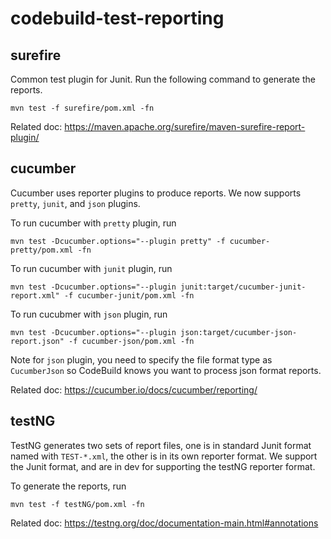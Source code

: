 # codebuild-test-reporting


## surefire
Common test plugin for Junit. Run the following command to generate the reports.

`mvn test -f surefire/pom.xml -fn`   

Related doc: https://maven.apache.org/surefire/maven-surefire-report-plugin/


## cucumber
Cucumber uses reporter plugins to produce reports. We now supports `pretty`, `junit`, and `json` plugins.  

To run cucumber with `pretty` plugin, run  

`mvn test -Dcucumber.options="--plugin pretty" -f cucumber-pretty/pom.xml -fn`


To run cucumber with `junit` plugin, run   

`mvn test -Dcucumber.options="--plugin junit:target/cucumber-junit-report.xml" -f cucumber-junit/pom.xml -fn`


To run cucubmer with `json` plugin, run  

`mvn test -Dcucumber.options="--plugin json:target/cucumber-json-report.json" -f cucumber-json/pom.xml -fn`


Note for `json` plugin, you need to specify the file format type as `CucumberJson` so CodeBuild knows you want to process json format reports.



Related doc: https://cucumber.io/docs/cucumber/reporting/


## testNG
TestNG generates two sets of report files, one is in standard Junit format named with `TEST-*.xml`, the other is in its own reporter format. We support the Junit format, and are in dev for supporting the testNG reporter format.

To generate the reports, run 

`mvn test -f testNG/pom.xml -fn`

Related doc: https://testng.org/doc/documentation-main.html#annotations





